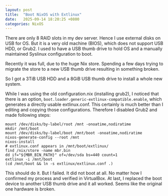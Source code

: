 ```yaml
---
layout: post
title:  "Boot NixOS with Extlinux"
date:   2025-09-14 18:20:25 +0800
categories: NixOS
---
```

There are only 8 RAID slots in my dev server. Hence I use external disks on USB for OS. But it is a very old machine (BIOS), which does not support USB HDD, or Grub2. I used to have a USB thumb drive to hold OS and a manually maintained Syslinux configuration to boot.

Recently it was full, due to the huge Nix store. Spending a few days trying to migrate the store to a new USB thumb drive resulting in something broken.

So I got a 3TiB USB HDD and a 8GiB USB thumb drive to install a whole new system.

While I was using the old configuration.nix (installing grub2), I noticed that there is an option, `boot.loader.generic-extlinux-compatible.enable`, which generates a directly usable extlinux.conf. This certainly is much better than I editing and copying those configurations. Therefore I disabled Grub2 and made following steps:

```
mount /dev/disks/by-label/root /mnt -onoatime,nodiratime
mkdir /mnt/boot
mount /dev/disks/by-label/boot /mnt/boot -onoatime,nodiratime
nixos-generate-config --root /mnt
nixos-install
# extlinux.conf appears in /mnt/boot/extlinux/
find /nix/store -name mbr.bin
dd if="${MBR_BIN_PATH}" of=/dev/sda bs=440 count=1
extlinux -i /mnt/boot
(cd /mnt/boot && ln -s extlinux/extlinux.conf .)
```

This should do it. But I failed. It did not boot at all. No matter how I confirmed my process and verified in VirtualBox. At last, I replaced the boot device to another USB thumb drive and it all worked. Seems like the original one hardware is broken.